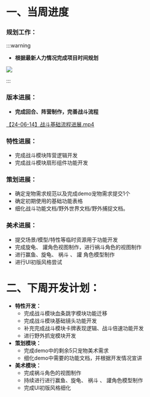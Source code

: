 # 一、当周进度
### 规划工作：
:::warning
+ **根据最新人力情况完成项目时间规划**

![](https://cdn.nlark.com/yuque/0/2024/png/12926950/1718348510478-cf9c4bdf-a79e-479c-a140-4f43cbbdbc6a.png)

:::

### 版本进展：
+ **完成回合、阵营制作，完善战斗流程**

[【24-06-14】战斗基础流程进展.mp4](https://snh48group.yuque.com/attachments/yuque/0/2024/mp4/12926950/1718882775713-3ec08c57-60a3-41d8-bf61-deba867e43c1.mp4)

### 特性进展：
+ 完成战斗模块阵营逻辑开发
+ 完成战斗模块扇形组件功能开发

### 策划进展：
+ 确定宠物需求规范以及完成demo宠物需求提交1个
+ 确定初期使用的基础功能表格
+ 细化战斗功能文档/野外世界文档/野外捕捉文档。  

### 美术进展：
+ 提交场景/模型/特性等临时资源用于功能开发  
+ 完成旋龟、 讙角色视图制作，进行祸斗角色的视图制作
+ 进行赢鱼、旋龟、 祸斗 、  讙 角色模型制作
+ 进行UI初版风格尝试

# 二、下周开发计划：
+ **特性开发：**
    - 完成战斗模块血条跳字模块功能迁移
    - 完成战斗模块基础镜头功能开发
    - 补充完成战斗模块卡牌表现逻辑、战斗倍速功能开发
    - 进行野外抓宠模块开发
+ **策划模块：**
    - 完成demo中的剩余5只宠物美术需求  
    - 细化demo中需要的功能文档，并根据开发情况宣讲  
+ **美术模块：**
    - 完成祸斗角色的视图制作
    - 持续进行进行赢鱼、旋龟、 祸斗 、  讙角色模型制作
    - 完成UI初版风格细化



